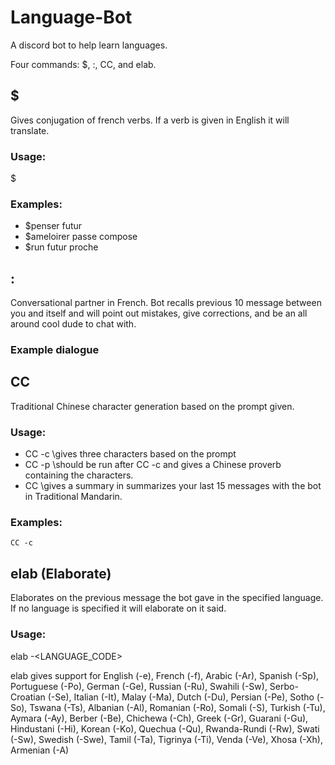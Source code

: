 # Language-Bot
A discord bot to help learn languages.

Four commands: $, :, CC, and elab.

## $ 
Gives conjugation of french verbs. If a verb is given in English it will translate.

### Usage: 
\$ <VERB> <TENSE>

### Examples:
- \$penser futur
- \$ameloirer passe compose
- \$run futur proche

## :
Conversational partner in French. Bot recalls previous 10 message between you and itself and will point out mistakes, give corrections, and be an all around cool dude to chat with.

### Example dialogue

## CC
Traditional Chinese character generation based on the prompt given.

### Usage:
- CC -c <PROMPT> \gives three characters based on the prompt
- CC -p \should be run after CC -c and gives a Chinese proverb containing the characters.
- CC \gives a summary in summarizes your last 15 messages with the bot in Traditional Mandarin.
### Examples:
    CC -c

## elab (Elaborate)
Elaborates on the previous message the bot gave in the specified language. If no language is specified it will elaborate on it said.

### Usage:
elab -<LANGUAGE_CODE>

elab gives support for English (-e), French (-f), Arabic (-Ar), Spanish (-Sp), Portuguese (-Po), German (-Ge), Russian (-Ru), Swahili (-Sw), Serbo-Croatian (-Se), Italian (-It), Malay (-Ma), Dutch (-Du), Persian (-Pe), Sotho (-So), Tswana (-Ts), Albanian (-Al), Romanian (-Ro), Somali (-S), Turkish (-Tu), Aymara (-Ay), Berber (-Be), Chichewa (-Ch), Greek (-Gr), Guarani (-Gu), Hindustani (-Hi), Korean (-Ko), Quechua (-Qu), Rwanda-Rundi (-Rw), Swati (-Sw), Swedish (-Swe), Tamil (-Ta), Tigrinya (-Ti), Venda (-Ve), Xhosa (-Xh), Armenian (-A)